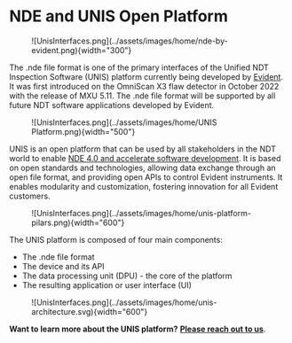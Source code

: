 # NDE and UNIS Open Platform

<figure markdown="span">
  ![UnisInterfaces.png](../assets/images/home/nde-by-evident.png){width="300"}
</figure>


The .nde file format is one of the primary interfaces of the Unified NDT Inspection Software (UNIS) platform currently being developed by [Evident](https://ims.evidentscientific.com/en/). It was first introduced on the OmniScan X3 flaw detector in October 2022 with the release of MXU 5.11. The .nde file format will be supported by all future NDT software applications developed by Evident.

<figure markdown="span">
  ![UnisInterfaces.png](../assets/images/home/UNIS Platform.png){width="500"}
</figure>


UNIS is an open platform that can be used by all stakeholders in the NDT world to enable [NDE 4.0 and accelerate software development](https://www.ndt.net/article/ecndt2023/presentation/ECNDT2023_PRESENTATION_364.pdf). It is based on open standards and technologies, allowing data exchange through an open file format, and providing open APIs to control Evident instruments. It enables modularity and customization, fostering innovation for all Evident customers. 

<figure markdown="span">
  ![UnisInterfaces.png](../assets/images/home/unis-platform-pilars.png){width="600"}
</figure>

The UNIS platform is composed of four main components:

- The .nde file format
- The device and its API
- The data processing unit (DPU) - the core of the platform
- The resulting application or user interface (UI)

<figure markdown="span">
  ![UnisInterfaces.png](../assets/images/home/unis-architecture.svg){width="600"}
</figure>

**Want to learn more about the UNIS platform?** [**Please reach out to us**](mailto:nde_support@evidentscientific.com). 